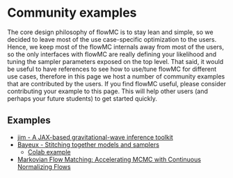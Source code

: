 # Community examples

The core design philosophy of flowMC is to stay lean and simple, so we decided to leave most of the use case-specific optimization to the users. Hence, we keep most of the flowMC internals away from most of the users,
so the only interfaces with flowMC are really defining your likelihood and tuning the sampler parameters exposed on the top level.
That said, it would be useful to have references to see how to use/tune flowMC for different use cases, therefore in this page we host a number of community examples that are contributed by the users.
If you find flowMC useful, please consider contributing your example to this page. This will help other users (and perhaps your future students) to get started quickly.

## Examples

- [jim - A JAX-based gravitational-wave inference toolkit](https://github.com/kazewong/jim)
- [Bayeux - Stitching together models and samplers](https://github.com/jax-ml/bayeux)
  - [Colab example](https://colab.research.google.com/drive/1-PhneVVik5GUq6w2HlKOsqvus13ZLaBH?usp=sharing)
- [Markovian Flow Matching: Accelerating MCMC with Continuous Normalizing Flows](https://arxiv.org/pdf/2405.14392)
